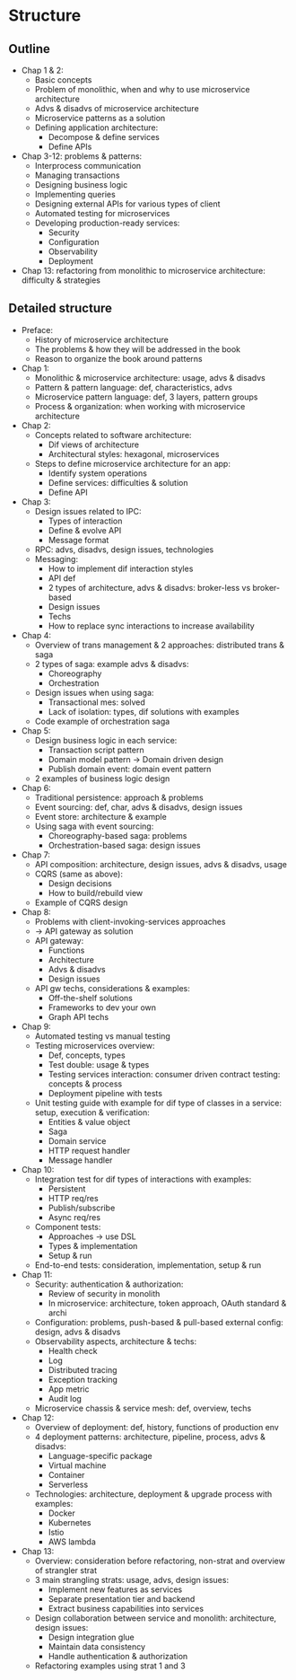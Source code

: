 # Structure
## Outline
- Chap 1 & 2:
  - Basic concepts
  - Problem of monolithic, when and why to use microservice architecture
  - Advs & disadvs of microservice architecture
  - Microservice patterns as a solution
  - Defining application architecture:
    - Decompose & define services
    - Define APIs
- Chap 3-12: problems & patterns:
  - Interprocess communication
  - Managing transactions
  - Designing business logic
  - Implementing queries
  - Designing external APIs for various types of client
  - Automated testing for microservices
  - Developing production-ready services:
    - Security
    - Configuration
    - Observability
    - Deployment
- Chap 13: refactoring from monolithic to microservice architecture: difficulty & strategies

## Detailed structure
- Preface:
  - History of microservice architecture
  - The problems & how they will be addressed in the book
  - Reason to organize the book around patterns
- Chap 1:
  - Monolithic & microservice architecture: usage, advs & disadvs
  - Pattern & pattern language: def, characteristics, advs
  - Microservice pattern language: def, 3 layers, pattern groups
  - Process & organization: when working with microservice architecture
- Chap 2:
  - Concepts related to software architecture:
    - Dif views of architecture
    - Architectural styles: hexagonal, microservices
  - Steps to define microservice architecture for an app:
    - Identify system operations
    - Define services: difficulties & solution
    - Define API
- Chap 3:
  - Design issues related to IPC:
    - Types of interaction
    - Define & evolve API
    - Message format
  - RPC: advs, disadvs, design issues, technologies
  - Messaging:
    - How to implement dif interaction styles
    - API def
    - 2 types of architecture, advs & disadvs: broker-less vs broker-based
    - Design issues
    - Techs
    - How to replace sync interactions to increase availability
- Chap 4:
  - Overview of trans management & 2 approaches: distributed trans & saga
  - 2 types of saga: example advs & disadvs:
    - Choreography
    - Orchestration
  - Design issues when using saga:
    - Transactional mes: solved
    - Lack of isolation: types, dif solutions with examples
  - Code example of orchestration saga
- Chap 5:
  - Design business logic in each service:
    - Transaction script pattern
    - Domain model pattern -> Domain driven design
    - Publish domain event: domain event pattern
  - 2 examples of business logic design
- Chap 6:
  - Traditional persistence: approach & problems
  - Event sourcing: def, char, advs & disadvs, design issues
  - Event store: architecture & example
  - Using saga with event sourcing:
    - Choreography-based saga: problems
    - Orchestration-based saga: design issues
- Chap 7:
  - API composition: architecture, design issues, advs & disadvs, usage
  - CQRS (same as above):
    - Design decisions
    - How to build/rebuild view
  - Example of CQRS design
- Chap 8:
  - Problems with client-invoking-services approaches
  - -> API gateway as solution
  - API gateway:
    - Functions
    - Architecture
    - Advs & disadvs
    - Design issues
  - API gw techs, considerations & examples:
    - Off-the-shelf solutions
    - Frameworks to dev your own
    - Graph API techs
- Chap 9:
  - Automated testing vs manual testing
  - Testing microservices overview:
    - Def, concepts, types
    - Test double: usage & types
    - Testing services interaction: consumer driven contract testing: concepts & process
    - Deployment pipeline with tests
  - Unit testing guide with example for dif type of classes in a service: setup, execution & verification:
    - Entities & value object
    - Saga
    - Domain service
    - HTTP request handler
    - Message handler
- Chap 10:
  - Integration test for dif types of interactions with examples:
    - Persistent
    - HTTP req/res
    - Publish/subscribe
    - Async req/res
  - Component tests:
    - Approaches -> use DSL
    - Types & implementation
    - Setup & run
  - End-to-end tests: consideration, implementation, setup & run
- Chap 11:
  - Security: authentication & authorization:
    - Review of security in monolith
    - In microservice: architecture, token approach, OAuth standard & archi
  - Configuration: problems, push-based & pull-based external config: design, advs & disadvs
  - Observability aspects, architecture & techs:
    - Health check
    - Log
    - Distributed tracing
    - Exception tracking
    - App metric
    - Audit log
  - Microservice chassis & service mesh: def, overview, techs
- Chap 12:
  - Overview of deployment: def, history, functions of production env
  - 4 deployment patterns: architecture, pipeline, process, advs & disadvs:
    - Language-specific package
    - Virtual machine
    - Container
    - Serverless
  - Technologies: architecture, deployment & upgrade process with examples:
    - Docker
    - Kubernetes
    - Istio
    - AWS lambda
- Chap 13:
  - Overview: consideration before refactoring, non-strat and overview of strangler strat
  - 3 main strangling strats: usage, advs, design issues:
    - Implement new features as services
    - Separate presentation tier and backend
    - Extract business capabilities into services
  - Design collaboration between service and monolith: architecture, design issues:
    - Design integration glue
    - Maintain data consistency
    - Handle authentication & authorization
  - Refactoring examples using strat 1 and 3